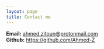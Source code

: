 ```yaml
---
layout: page
title: Contact me
---
```


<b>Email:</b> ahmed.zitoun@protonmail.com<br>
<b>Github:</b> https://github.com/Ahmed-Z 

